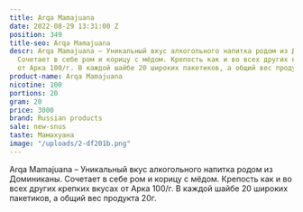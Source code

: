 ```yaml
---
title: Arqa Mamajuana
date: 2022-08-29 13:31:00 Z
position: 349
title-seo: Arqa Mamajuana
descr: Arqa Mamajuana – Уникальный вкус алкогольного напитка родом из Доминиканы.
  Сочетает в себе ром и корицу с мёдом. Крепость как и во всех других крепких вкусах
  от Арка 100/г. В каждой шайбе 20 широких пакетиков, а общий вес продукта 20г.
product-name: Arqa Mamajuana
nicotine: 100
portions: 20
gram: 20
price: 3000
brand: Russian products
sale: new-snus
taste: Мамахуана
image: "/uploads/2-df201b.png"
---
```


Arqa Mamajuana – Уникальный вкус алкогольного напитка родом из Доминиканы. Сочетает в себе ром и корицу с мёдом. Крепость как и во всех других крепких вкусах от Арка 100/г. В каждой шайбе 20 широких пакетиков, а общий вес продукта 20г.